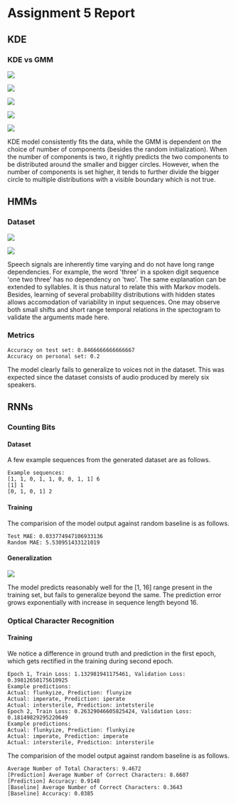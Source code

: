 # Assignment 5 Report

## KDE

### KDE vs GMM

![](figures/synthetic_data_kde.png)

![](figures/synthetic_data_gmm_2.png)

![](figures/synthetic_data_gmm_3.png)

![](figures/synthetic_data_gmm_4.png)

![](figures/synthetic_data_gmm_5.png)

KDE model consistently fits the data, while the GMM is dependent on the choice of number of components (besides the random initialization). When the number of components is two, it rightly predicts the two components to be distributed around the smaller and bigger circles. However, when the number of components is set higher, it tends to further divide the bigger circle to multiple distributions with a visible boundary which is not true.

## HMMs

### Dataset

![](figures/mfcc_features_same_digit.png)

![](figures/mfcc_features_diff_digit.png)

Speech signals are inherently time varying and do not have long range dependencies. For example, the word 'three' in a spoken digit sequence 'one two three' has no dependency on 'two'. The same explanation can be extended to syllables. It is thus natural to relate this with Markov models. Besides, learning of several probability distributions with hidden states allows accomodation of variability in input sequences. One may observe both small shifts and short range temporal relations in the spectogram to validate the arguments made here.

### Metrics

```
Accuracy on test set: 0.8466666666666667
Accuracy on personal set: 0.2
```

The model clearly fails to generalize to voices not in the dataset. This was expected since the dataset consists of audio produced by merely six speakers.

## RNNs

### Counting Bits

#### Dataset

A few example sequences from the generated dataset are as follows.

```
Example sequences:
[1, 1, 0, 1, 1, 0, 0, 1, 1] 6
[1] 1
[0, 1, 0, 1] 2
```

#### Training

The comparision of the model output against random baseline is as follows.

```
Test MAE: 0.033774947106933136
Random MAE: 5.530951433121019
```

#### Generalization

![](figures/rnn_bit_counting_generalization.png)

The model predicts reasonably well for the [1, 16] range present in the training set, but fails to generalize beyond the same. The prediction error grows exponentially with increase in sequence length beyond 16.

### Optical Character Recognition

#### Training

We notice a difference in ground truth and prediction in the first epoch, which gets rectified in the training during second epoch.

```
Epoch 1, Train Loss: 1.132981941175461, Validation Loss: 0.39812650175610925
Example predictions:
Actual: flunkyize, Prediction: flunyize
Actual: imperate, Prediction: iperate
Actual: intersterile, Prediction: intetsterile
Epoch 2, Train Loss: 0.26329046605825424, Validation Loss: 0.18149829295220649
Example predictions:
Actual: flunkyize, Prediction: flunkyize
Actual: imperate, Prediction: imperate
Actual: intersterile, Prediction: intersterile
```

The comparision of the model output against random baseline is as follows.

```
Average Number of Total Characters: 9.4672
[Prediction] Average Number of Correct Characters: 8.6607
[Prediction] Accuracy: 0.9148
[Baseline] Average Number of Correct Characters: 0.3643
[Baseline] Accuracy: 0.0385
```

